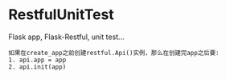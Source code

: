 # RestfulUnitTest
Flask app, Flask-Restful, unit test...
```
如果在create_app之前创建restful.Api()实例，那么在创建完app之后要:
1. api.app = app
2. api.init(app)
```
